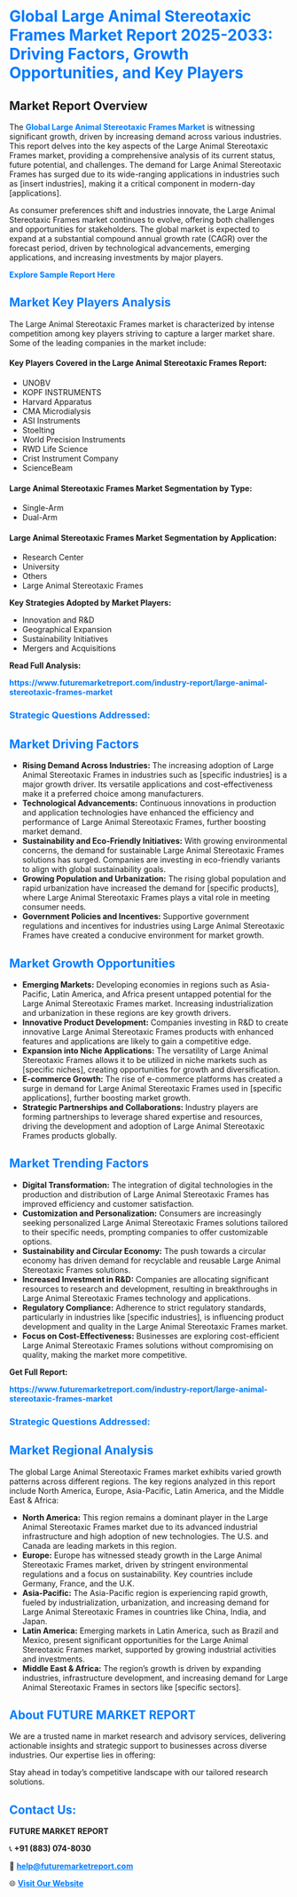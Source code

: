 <h1 style="color: #007BFF;">Global Large Animal Stereotaxic Frames Market Report 2025-2033: Driving Factors, Growth Opportunities, and Key Players</h1>

<section id="overview">
<h2>Market Report Overview</h2>
<p>The <a href="https://www.futuremarketreport.com/industry-report/large-animal-stereotaxic-frames-market" style="color: #007BFF; text-decoration: none;"><strong>Global Large Animal Stereotaxic Frames Market</strong></a> is witnessing significant growth, driven by increasing demand across various industries. This report delves into the key aspects of the Large Animal Stereotaxic Frames market, providing a comprehensive analysis of its current status, future potential, and challenges. The demand for Large Animal Stereotaxic Frames has surged due to its wide-ranging applications in industries such as [insert industries], making it a critical component in modern-day [applications].</p>
<p>As consumer preferences shift and industries innovate, the Large Animal Stereotaxic Frames market continues to evolve, offering both challenges and opportunities for stakeholders. The global market is expected to expand at a substantial compound annual growth rate (CAGR) over the forecast period, driven by technological advancements, emerging applications, and increasing investments by major players.</p>
</section>

<section id="overview">
<p><a href="https://www.futuremarketreport.com/request-sample/reportId=123509" style="color: #007BFF; text-decoration: none;"><strong>Explore Sample Report Here</strong></a></p>
</section>

<section id="key-players">
<h2 style="color: #007BFF;">Market Key Players Analysis</h2>
<p>The Large Animal Stereotaxic Frames market is characterized by intense competition among key players striving to capture a larger market share. Some of the leading companies in the market include:</p>
<h4>Key Players Covered in the Large Animal Stereotaxic Frames Report:</h4>
<ul><li>UNOBV</li><li>KOPF INSTRUMENTS</li><li>Harvard Apparatus</li><li>CMA Microdialysis</li><li>ASI Instruments</li><li>Stoelting</li><li>World Precision Instruments</li><li>RWD Life Science</li><li>Crist Instrument Company</li><li>ScienceBeam</li></ul>
<h4>Large Animal Stereotaxic Frames Market Segmentation by Type:</h4>
<ul><li>Single-Arm</li><li>Dual-Arm</li></ul>

<h4>Large Animal Stereotaxic Frames Market Segmentation by Application:</h4>
<ul><li>Research Center</li><li>University</li><li>Others</li><li>Large Animal Stereotaxic Frames</li></ul>
<p><strong>Key Strategies Adopted by Market Players:</strong></p>
<ul>
<li>Innovation and R&D</li>
<li>Geographical Expansion</li>
<li>Sustainability Initiatives</li>
<li>Mergers and Acquisitions</li>
</ul>
</section>

<section>
<p><strong>Read Full Analysis: </strong></p><a href="https://www.futuremarketreport.com/industry-report/large-animal-stereotaxic-frames-market" style="color: #007BFF; text-decoration: none;"><strong>https://www.futuremarketreport.com/industry-report/large-animal-stereotaxic-frames-market</strong></a>
<h3 style="color: #007BFF;">Strategic Questions Addressed:</h3>
</section>

<section id="driving-factors">
<h2 style="color: #007BFF;">Market Driving Factors</h2>
<ul>
<li><strong>Rising Demand Across Industries:</strong> The increasing adoption of Large Animal Stereotaxic Frames in industries such as [specific industries] is a major growth driver. Its versatile applications and cost-effectiveness make it a preferred choice among manufacturers.</li>
<li><strong>Technological Advancements:</strong> Continuous innovations in production and application technologies have enhanced the efficiency and performance of Large Animal Stereotaxic Frames, further boosting market demand.</li>
<li><strong>Sustainability and Eco-Friendly Initiatives:</strong> With growing environmental concerns, the demand for sustainable Large Animal Stereotaxic Frames solutions has surged. Companies are investing in eco-friendly variants to align with global sustainability goals.</li>
<li><strong>Growing Population and Urbanization:</strong> The rising global population and rapid urbanization have increased the demand for [specific products], where Large Animal Stereotaxic Frames plays a vital role in meeting consumer needs.</li>
<li><strong>Government Policies and Incentives:</strong> Supportive government regulations and incentives for industries using Large Animal Stereotaxic Frames have created a conducive environment for market growth.</li>
</ul>
</section>

<section id="growth-opportunities">
<h2 style="color: #007BFF;">Market Growth Opportunities</h2>
<ul>
<li><strong>Emerging Markets:</strong> Developing economies in regions such as Asia-Pacific, Latin America, and Africa present untapped potential for the Large Animal Stereotaxic Frames market. Increasing industrialization and urbanization in these regions are key growth drivers.</li>
<li><strong>Innovative Product Development:</strong> Companies investing in R&D to create innovative Large Animal Stereotaxic Frames products with enhanced features and applications are likely to gain a competitive edge.</li>
<li><strong>Expansion into Niche Applications:</strong> The versatility of Large Animal Stereotaxic Frames allows it to be utilized in niche markets such as [specific niches], creating opportunities for growth and diversification.</li>
<li><strong>E-commerce Growth:</strong> The rise of e-commerce platforms has created a surge in demand for Large Animal Stereotaxic Frames used in [specific applications], further boosting market growth.</li>
<li><strong>Strategic Partnerships and Collaborations:</strong> Industry players are forming partnerships to leverage shared expertise and resources, driving the development and adoption of Large Animal Stereotaxic Frames products globally.</li>
</ul>
</section>

<section id="trending-factors">
<h2 style="color: #007BFF;">Market Trending Factors</h2>
<ul>
<li><strong>Digital Transformation:</strong> The integration of digital technologies in the production and distribution of Large Animal Stereotaxic Frames has improved efficiency and customer satisfaction.</li>
<li><strong>Customization and Personalization:</strong> Consumers are increasingly seeking personalized Large Animal Stereotaxic Frames solutions tailored to their specific needs, prompting companies to offer customizable options.</li>
<li><strong>Sustainability and Circular Economy:</strong> The push towards a circular economy has driven demand for recyclable and reusable Large Animal Stereotaxic Frames solutions.</li>
<li><strong>Increased Investment in R&D:</strong> Companies are allocating significant resources to research and development, resulting in breakthroughs in Large Animal Stereotaxic Frames technology and applications.</li>
<li><strong>Regulatory Compliance:</strong> Adherence to strict regulatory standards, particularly in industries like [specific industries], is influencing product development and quality in the Large Animal Stereotaxic Frames market.</li>
<li><strong>Focus on Cost-Effectiveness:</strong> Businesses are exploring cost-efficient Large Animal Stereotaxic Frames solutions without compromising on quality, making the market more competitive.</li>
</ul>
</section>

<section>
<p><strong>Get Full Report: </strong></p><a href="https://www.futuremarketreport.com/industry-report/large-animal-stereotaxic-frames-market" style="color: #007BFF; text-decoration: none;"><strong>https://www.futuremarketreport.com/industry-report/large-animal-stereotaxic-frames-market</strong></a>
<h3 style="color: #007BFF;">Strategic Questions Addressed:</h3>
</section>


<section id="regional-analysis">
<h2 style="color: #007BFF;">Market Regional Analysis</h2>
<p>The global Large Animal Stereotaxic Frames market exhibits varied growth patterns across different regions. The key regions analyzed in this report include North America, Europe, Asia-Pacific, Latin America, and the Middle East & Africa:</p>
<ul>
<li><strong>North America:</strong> This region remains a dominant player in the Large Animal Stereotaxic Frames market due to its advanced industrial infrastructure and high adoption of new technologies. The U.S. and Canada are leading markets in this region.</li>
<li><strong>Europe:</strong> Europe has witnessed steady growth in the Large Animal Stereotaxic Frames market, driven by stringent environmental regulations and a focus on sustainability. Key countries include Germany, France, and the U.K.</li>
<li><strong>Asia-Pacific:</strong> The Asia-Pacific region is experiencing rapid growth, fueled by industrialization, urbanization, and increasing demand for Large Animal Stereotaxic Frames in countries like China, India, and Japan.</li>
<li><strong>Latin America:</strong> Emerging markets in Latin America, such as Brazil and Mexico, present significant opportunities for the Large Animal Stereotaxic Frames market, supported by growing industrial activities and investments.</li>
<li><strong>Middle East & Africa:</strong> The region’s growth is driven by expanding industries, infrastructure development, and increasing demand for Large Animal Stereotaxic Frames in sectors like [specific sectors].</li>
</ul>
</section>

<footer>
<h2 style="color: #007BFF;">About FUTURE MARKET REPORT</h2>
<p>We are a trusted name in market research and advisory services, delivering actionable insights and strategic support to businesses across diverse industries. Our expertise lies in offering:</p>

<p>Stay ahead in today’s competitive landscape with our tailored research solutions.</p>

<h2 style="color: #007BFF;">Contact Us:</h2>
<p><strong>FUTURE MARKET REPORT</strong></p>
<p>📞 <strong>+91 (883) 074-8030</strong></p>
<p>📧 <strong><a href="mailto:help@futuremarketreport.com" style="color: #007BFF;">help@futuremarketreport.com</a></strong></p>
<p>🌐 <strong><a href="https://www.futuremarketreport.com/" style="color: #007BFF;">Visit Our Website</a></strong></p>
</footer>